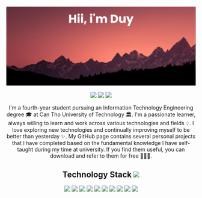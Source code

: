 </p align="center">
<img src="https://github.com/ptduy14/ptduy14/blob/main/imgs/banner.png" />

<p align="center">
 
 <img src="https://badges.pufler.dev/visits/ptduy14/ptduy14"/> 
 <img src="https://badges.pufler.dev/repos/ptduy14"/>
 <img src="https://badges.pufler.dev/commits/monthly/ptduy14" />

</p>

<p align="center">
  I'm a fourth-year student pursuing an Information Technology Engineering degree 🎓 at Can Tho University of Technology 🏛. I'm a passionate learner, always willing to learn and work across various technologies and fields 💡. I love exploring new technologies and continually improving myself to be better than yesterday ✨. My GitHub page contains several personal projects that I have completed based on the fundamental knowledge I have self-taught during my time at university. If you find them useful, you can download and refer to them for free 👨🏻‍💻.
</p>

<p align="center">
<h2 align="center">Technology Stack <img src="https://media.giphy.com/media/WUlplcMpOCEmTGBtBW/giphy.gif" width="30"></h2>


<p align="center">
<img src="https://img.shields.io/badge/next.js-000000?style=for-the-badge&logo=nextdotjs&logoColor=white"/>
<img src="https://img.shields.io/badge/react-%2320232a.svg?style=for-the-badge&logo=react&logoColor=%2361DAFB"/>
<img src="https://img.shields.io/badge/typescript-%23007ACC.svg?style=for-the-badge&logo=typescript&logoColor=white"/>
<img src="https://img.shields.io/badge/JavaScript-F7DF1E?style=for-the-badge&logo=javascript&logoColor=black"/>
<img src="https://img.shields.io/badge/html5-%23E34F26.svg?style=for-the-badge&logo=html5&logoColor=white"/>
<img src="https://img.shields.io/badge/CSS-239120?&style=for-the-badge&logo=css3&logoColor=white"/>
<img src="https://img.shields.io/badge/Tailwind_CSS-38B2AC?style=for-the-badge&logo=tailwind-css&logoColor=white"/>
<img src="https://img.shields.io/badge/PHP-777BB4?style=for-the-badge&logo=php&logoColor=white"/>
<img src="https://img.shields.io/badge/Laravel-FF2D20?style=for-the-badge&logo=laravel&logoColor=white"/>
 <img src="https://img.shields.io/badge/MySQL-00000F?style=for-the-badge&logo=mysql&logoColor=white"/>
</p>
